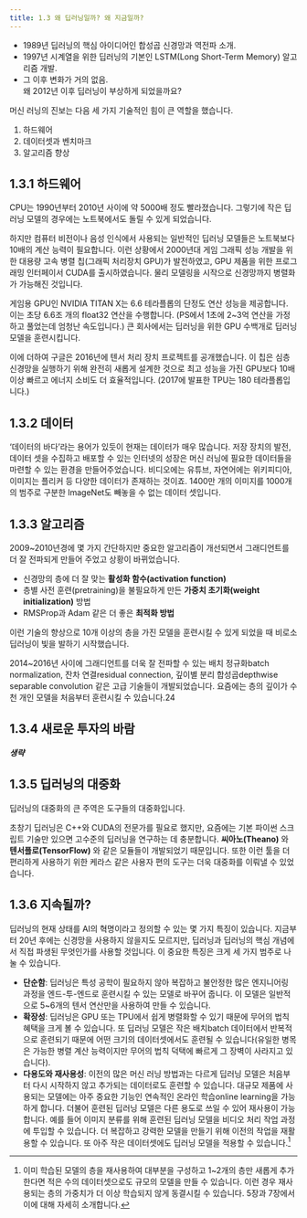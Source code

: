 ```yaml
---
title: 1.3 왜 딥러닝일까? 왜 지금일까?
---
```


- 1989년 딥러닝의 핵심 아이디어인 합성곱 신경망과 역전파 소개.
- 1997년 시계열을 위한 딥러닝의 기본인 LSTM(Long Short-Term Memory) 알고리즘 개발.  
- 그 이후 변화가 거의 없음.  
왜 2012년 이후 딥러닝이 부상하게 되었을까요?

머신 러닝의 진보는 다음 세 가지 기술적인 힘이 큰 역할을 했습니다.

1. 하드웨어
2. 데이터셋과 벤치마크
3. 알고리즘 향상


## 1.3.1 하드웨어

CPU는 1990년부터 2010년 사이에 약 5000배 정도 빨라졌습니다. 그렇기에 작은 딥러닝 모델의 경우에는 노트북에서도 돌릴 수 있게 되었습니다.

하지만 컴퓨터 비전이나 음성 인식에서 사용되는 일반적인 딥러닝 모델들은 노트북보다 10배의 계산 능력이 필요합니다. 이런 상황에서 2000년대 게임 그래픽 성능 개발을 위한 대용량 고속 병렬 칩(그래픽 처리장치 GPU)가 발전하였고, GPU 제품을 위한 프로그래밍 인터페이서 CUDA를 출시하였습니다. 물리 모델링을 시작으로 신경망까지 병렬화가 가능해진 것입니다.

게임용 GPU인 NVIDIA TITAN X는 6.6 테라플롭의 단정도 연산 성능을 제공합니다. 이는 초당 6.6조 개의 float32 연산을 수행합니다. (PS에서 1초에 2~3억 연산을 가정하고 풀었는데 엄청난 속도입니다.) 큰 회사에서는 딥러닝을 위한 GPU 수백개로 딥러닝 모델을 훈련시킵니다.

이에 더하여 구글은 2016년에 텐서 처리 장치 프로젝트를 공개했습니다. 이 칩은 심층 신경망을 실행하기 위해 완전히 새롭게 설계한 것으로 최고 성능을 가진 GPU보다 10배 이상 빠르고 에너지 소비도 더 효율적입니다. (2017에 발표한 TPU는 180 테라플롭입니다.)


## 1.3.2 데이터

‘데이터의 바다’라는 용어가 있듯이 현재는 데이터가 매우 많습니다. 저장 장치의 발전, 데이터 셋을 수집하고 배포할 수 있는 인터넷의 성장은 머신 러닝에 필요한 데이터들을 마련할 수 있는 환경을 만들어주었습니다. 비디오에는 유튜브, 자연어에는 위키피디아, 이미지는 플리커 등 다양한 데이터가 존재하는 것이죠. 1400만 개의 이미지를 1000개의 범주로 구분한 ImageNet도 빼놓을 수 없는 데이터 셋입니다.


## 1.3.3 알고리즘

2009~2010년경에 몇 가지 간단하지만 중요한 알고리즘이 개선되면서 그래디언트를 더 잘 전파되게 만들어 주었고 상황이 바뀌었습니다.

- 신경망의 층에 더 잘 맞는 **활성화 함수(activation function)**
- 층별 사전 훈련(pretraining)을 불필요하게 만든 **가중치 초기화(weight initialization)** 방법
- RMSProp과 Adam 같은 더 좋은 **최적화 방법**

이런 기술의 향상으로 10개 이상의 층을 가진 모델을 훈련시킬 수 있게 되었을 때 비로소 딥러닝이 빛을 발하기 시작했습니다.

2014~2016년 사이에 그래디언트를 더욱 잘 전파할 수 있는 배치 정규화batch normalization, 잔차 연결residual connection, 깊이별 분리 합성곱depthwise separable convolution 같은 고급 기술들이 개발되었습니다. 요즘에는 층의 깊이가 수천 개인 모델을 처음부터 훈련시킬 수 있습니다.24


## 1.3.4 새로운 투자의 바람

***생략***


## 1.3.5 딥러닝의 대중화

딥러닝의 대중화의 큰 주역은 도구들의 대중화입니다.

초창기 딥러닝은 C++와 CUDA의 전문가를 필요로 했지만, 요즘에는 기본 파이썬 스크립트 기술만 있으면 고수준의 딥러닝을 연구하는 데 충분합니다. **씨아노(Theano)** 와 **텐서플로(TensorFlow)** 와 같은 모듈들이 개발되었기 때문입니다. 또한 이런 툴을 더 편리하게 사용하기 위한 케라스 같은 사용자 편의 도구는 더욱 대중화를 이뤄낼 수 있었습니다.


## 1.3.6 지속될까?

딥러닝의 현재 상태를 AI의 혁명이라고 정의할 수 있는 몇 가지 특징이 있습니다. 지금부터 20년 후에는 신경망을 사용하지 않을지도 모르지만, 딥러닝과 딥러닝의 핵심 개념에서 직접 파생된 무엇인가를 사용할 것입니다. 이 중요한 특징은 크게 세 가지 범주로 나눌 수 있습니다.

- **단순함**: 딥러닝은 특성 공학이 필요하지 않아 복잡하고 불안정한 많은 엔지니어링 과정을 엔드-투-엔드로 훈련시킬 수 있는 모델로 바꾸어 줍니다. 이 모델은 일반적으로 5~6개의 텐서 연산만을 사용하여 만들 수 있습니다.
- **확장성**: 딥러닝은 GPU 또는 TPU에서 쉽게 병렬화할 수 있기 때문에 무어의 법칙 혜택을 크게 볼 수 있습니다. 또 딥러닝 모델은 작은 배치batch 데이터에서 반복적으로 훈련되기 때문에 어떤 크기의 데이터셋에서도 훈련될 수 있습니다(유일한 병목은 가능한 병렬 계산 능력이지만 무어의 법칙 덕택에 빠르게 그 장벽이 사라지고 있습니다).
- **다용도와 재사용성**: 이전의 많은 머신 러닝 방법과는 다르게 딥러닝 모델은 처음부터 다시 시작하지 않고 추가되는 데이터로도 훈련할 수 있습니다. 대규모 제품에 사용되는 모델에는 아주 중요한 기능인 연속적인 온라인 학습online learning을 가능하게 합니다. 더불어 훈련된 딥러닝 모델은 다른 용도로 쓰일 수 있어 재사용이 가능합니다. 예를 들어 이미지 분류를 위해 훈련된 딥러닝 모델을 비디오 처리 작업 과정에 투입할 수 있습니다. 더 복잡하고 강력한 모델을 만들기 위해 이전의 작업을 재활용할 수 있습니다. 또 아주 작은 데이터셋에도 딥러닝 모델을 적용할 수 있습니다.[^1]

[^1]: 이미 학습된 모델의 층을 재사용하여 대부분을 구성하고 1~2개의 층만 새롭게 추가한다면 적은 수의 데이터셋으로도 규모의 모델을 만들 수 있습니다. 이런 경우 재사용되는 층의 가중치가 더 이상 학습되지 않게 동결시킬 수 있습니다. 5장과 7장에서 이에 대해 자세히 소개합니다.